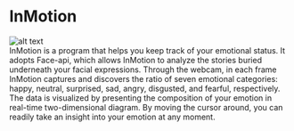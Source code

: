 # InMotion

![alt text](https://github.com/LeChn/inmotion/blob/master/img/snapshot.jpg?raw=true)<br/>
InMotion is a program that helps you keep track of your emotional status. It adopts Face-api, which allows InMotion to analyze the stories buried underneath your facial expressions. Through the webcam, in each frame InMotion captures and discovers the ratio of seven emotional categories: happy, neutral, surprised, sad, angry, disgusted, and fearful, respectively. The data is visualized by presenting the composition of your emotion in real-time two-dimensional diagram. By moving the cursor around, you can readily take an insight into your emotion at any moment.
